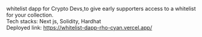  whitelist dapp for Crypto Devs,to give early supporters access to a whitelist for your collection.
 </br>
 Tech stacks: Next js, Solidity, Hardhat
 </br>
 Deployed link: https://whitelist-dapp-rho-cyan.vercel.app/
